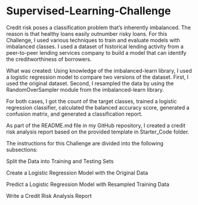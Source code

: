 # Supervised-Learning-Challenge

Credit risk poses a classification problem that’s inherently imbalanced. The reason is that healthy loans easily outnumber risky loans. For this Challenge, I used various techniques to train and evaluate models with imbalanced classes. I used a dataset of historical lending activity from a peer-to-peer lending services company to build a model that can identify the creditworthiness of borrowers.

What was created:
Using knowledge of the imbalanced-learn library, I used a logistic regression model to compare two versions of the dataset. First, I used the original dataset. Second, I resampled the data by using the RandomOverSampler module from the imbalanced-learn library.

For both cases, I got the count of the target classes, trained a logistic regression classifier, calculated the balanced accuracy score, generated a confusion matrix, and generated a classification report.

As part of the README.md file in my GitHub repository, I created a credit risk analysis report based on the provided template in Starter_Code folder.

The instructions for this Challenge are divided into the following subsections:

Split the Data into Training and Testing Sets

Create a Logistic Regression Model with the Original Data

Predict a Logistic Regression Model with Resampled Training Data

Write a Credit Risk Analysis Report
